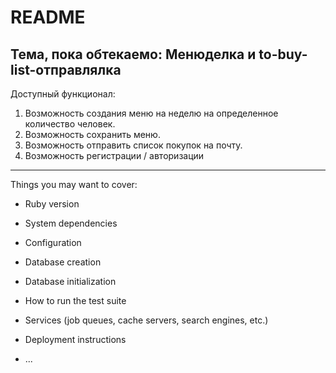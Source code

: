 # README

## Тема, пока обтекаемо: Менюделка и to-buy-list-отправлялка
Доступный функционал:

1. Возможность создания меню на неделю на определенное количество человек.
2. Возможность сохранить меню.
3. Возможность отправить список покупок на почту.
4. Возможность регистрации / авторизации

***



Things you may want to cover:

* Ruby version

* System dependencies

* Configuration

* Database creation

* Database initialization

* How to run the test suite

* Services (job queues, cache servers, search engines, etc.)

* Deployment instructions

* ...
